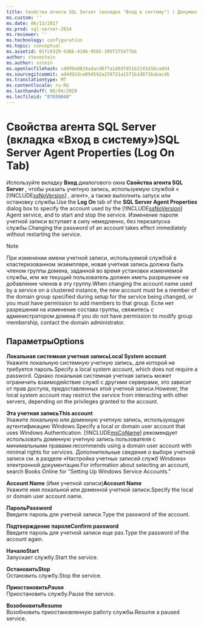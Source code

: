 ```yaml
---
title: Свойства агента SQL Server (вкладка "Вход в систему") | Документация Майкрософт
ms.custom: ''
ms.date: 06/13/2017
ms.prod: sql-server-2014
ms.reviewer: ''
ms.technology: configuration
ms.topic: conceptual
ms.assetid: 01fc6329-5d6b-4186-9565-395f375477bb
author: stevestein
ms.author: sstein
ms.openlocfilehash: cd899e8824adacd07fa1d8d7d51b2143d10cadd4
ms.sourcegitcommit: ad4d92dce894592a259721a1571b1d8736abacdb
ms.translationtype: MT
ms.contentlocale: ru-RU
ms.lasthandoff: 08/04/2020
ms.locfileid: "87659048"
---
```

# <a name="sql-server-agent-properties-log-on-tab"></a><span data-ttu-id="e1c13-102">Свойства агента SQL Server (вкладка «Вход в систему»)</span><span class="sxs-lookup"><span data-stu-id="e1c13-102">SQL Server Agent Properties (Log On Tab)</span></span>
  <span data-ttu-id="e1c13-103">Используйте вкладку **Вход** диалогового окна **Свойства агента SQL Server** , чтобы указать учетную запись, используемую службой « [!INCLUDE[ssNoVersion](../../includes/ssnoversion-md.md)] , агент», а также выполнить запуск или остановку службы.</span><span class="sxs-lookup"><span data-stu-id="e1c13-103">Use the **Log On** tab of the **SQL Server Agent Properties** dialog box to specify the account used by the [!INCLUDE[ssNoVersion](../../includes/ssnoversion-md.md)] Agent service, and to start and stop the service.</span></span> <span data-ttu-id="e1c13-104">Изменение пароля учетной записи вступает в силу немедленно, без перезапуска службы.</span><span class="sxs-lookup"><span data-stu-id="e1c13-104">Changing the password of an account takes effect immediately without restarting the service.</span></span>  
  
> [!NOTE]  
>  <span data-ttu-id="e1c13-105">При изменении имени учетной записи, используемой службой в кластеризованном экземпляре, новая учетная запись должна быть членом группы домена, заданной во время установки изменяемой службы, или же текущий пользователь должен иметь разрешение на добавление членов в эту группу.</span><span class="sxs-lookup"><span data-stu-id="e1c13-105">When changing the account name used by a service on a clustered instance, the new account must be a member of the domain group specified during setup for the service being changed, or you must have permission to add members to that group.</span></span> <span data-ttu-id="e1c13-106">Если нет разрешения на изменение состава группы, свяжитесь с администратором домена.</span><span class="sxs-lookup"><span data-stu-id="e1c13-106">If you do not have permission to modify group membership, contact the domain administrator.</span></span>  
  
## <a name="options"></a><span data-ttu-id="e1c13-107">Параметры</span><span class="sxs-lookup"><span data-stu-id="e1c13-107">Options</span></span>  
 <span data-ttu-id="e1c13-108">**Локальная системная учетная запись**</span><span class="sxs-lookup"><span data-stu-id="e1c13-108">**Local System account**</span></span>  
 <span data-ttu-id="e1c13-109">Укажите локальную системную учетную запись, для которой не требуется пароль.</span><span class="sxs-lookup"><span data-stu-id="e1c13-109">Specify a local system account, which does not require a password.</span></span> <span data-ttu-id="e1c13-110">Однако локальная системная учетная запись может ограничить взаимодействие служб с другими серверами, это зависит от прав доступа, предоставленных этой учетной записи.</span><span class="sxs-lookup"><span data-stu-id="e1c13-110">However, the local system account may restrict the service from interacting with other servers, depending on the privileges granted to the account.</span></span>  
  
 <span data-ttu-id="e1c13-111">**Эта учетная запись**</span><span class="sxs-lookup"><span data-stu-id="e1c13-111">**This account**</span></span>  
 <span data-ttu-id="e1c13-112">Укажите локальную или доменную учетную запись, использующую аутентификацию Windows.</span><span class="sxs-lookup"><span data-stu-id="e1c13-112">Specify a local or domain user account that uses Windows Authentication.</span></span> [!INCLUDE[msCoName](../../includes/msconame-md.md)] <span data-ttu-id="e1c13-113">рекомендует использовать доменную учетную запись пользователя с минимальными правами.</span><span class="sxs-lookup"><span data-stu-id="e1c13-113">recommends using a domain user account with minimal rights for services.</span></span> <span data-ttu-id="e1c13-114">Дополнительные сведения о выборе учетной записи см. в разделе «Настройка учетных записей служб Windows» электронной документации.</span><span class="sxs-lookup"><span data-stu-id="e1c13-114">For information about selecting an account, search Books Online for "Setting Up Windows Service Accounts."</span></span>  
  
 <span data-ttu-id="e1c13-115">**Account Name** (Имя учетной записи)</span><span class="sxs-lookup"><span data-stu-id="e1c13-115">**Account Name**</span></span>  
 <span data-ttu-id="e1c13-116">Укажите имя локальной или доменной учетной записи.</span><span class="sxs-lookup"><span data-stu-id="e1c13-116">Specify the local or domain user account name.</span></span>  
  
 <span data-ttu-id="e1c13-117">**Пароль**</span><span class="sxs-lookup"><span data-stu-id="e1c13-117">**Password**</span></span>  
 <span data-ttu-id="e1c13-118">Введите пароль для учетной записи.</span><span class="sxs-lookup"><span data-stu-id="e1c13-118">Type the password of the account.</span></span>  
  
 <span data-ttu-id="e1c13-119">**Подтверждение пароля**</span><span class="sxs-lookup"><span data-stu-id="e1c13-119">**Confirm password**</span></span>  
 <span data-ttu-id="e1c13-120">Введите пароль для учетной записи еще раз.</span><span class="sxs-lookup"><span data-stu-id="e1c13-120">Type the password of the account again.</span></span>  
  
 <span data-ttu-id="e1c13-121">**Начало**</span><span class="sxs-lookup"><span data-stu-id="e1c13-121">**Start**</span></span>  
 <span data-ttu-id="e1c13-122">Запускает службу.</span><span class="sxs-lookup"><span data-stu-id="e1c13-122">Start the service.</span></span>  
  
 <span data-ttu-id="e1c13-123">**Остановить**</span><span class="sxs-lookup"><span data-stu-id="e1c13-123">**Stop**</span></span>  
 <span data-ttu-id="e1c13-124">Остановить службу.</span><span class="sxs-lookup"><span data-stu-id="e1c13-124">Stop the service.</span></span>  
  
 <span data-ttu-id="e1c13-125">**Приостановить**</span><span class="sxs-lookup"><span data-stu-id="e1c13-125">**Pause**</span></span>  
 <span data-ttu-id="e1c13-126">Приостановить службу.</span><span class="sxs-lookup"><span data-stu-id="e1c13-126">Pause the service.</span></span>  
  
 <span data-ttu-id="e1c13-127">**Возобновить**</span><span class="sxs-lookup"><span data-stu-id="e1c13-127">**Resume**</span></span>  
 <span data-ttu-id="e1c13-128">Возобновить приостановленную работу службы.</span><span class="sxs-lookup"><span data-stu-id="e1c13-128">Resume a paused service.</span></span>  
  
  

